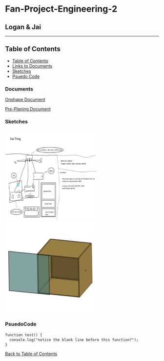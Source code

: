 # Fan-Project-Engineering-2
## Logan & Jai
---
## Table of Contents
* [Table of Contents](#Table-of-Contents)
* [Links to Documents](#Documents)
* [Sketches](#Sketches)
* [Psuedo Code](#PsuedoCode)

### Documents
[Onshape Document](https://cvilleschools.onshape.com/documents/6c10221f72a62c5827a6a0c3/w/3c881ee184980c73d02d8186/e/a389b126452617b6238eb00f)

[Pre-Planing Document](https://docs.google.com/document/d/1r2iU-Si7RD9-BX3SUI-XrdDTprjM076UKu1Y0U7GHaY/edit?usp=sharing)


### Sketches
<img src="https://github.com/Logan-Martin/Fan-Project-Engineering-2/blob/main/ArduinoFanPitchv2.png" width="300" height="300"> <img src="https://github.com/Logan-Martin/Fan-Project-Engineering-2/blob/main/Screenshot%20(45).png" width="300" height="300">

### PsuedoCode
```
function test() {
  console.log("notice the blank line before this function?");
}
```
[Back to Table of Contents](#Table-of-Contents)
